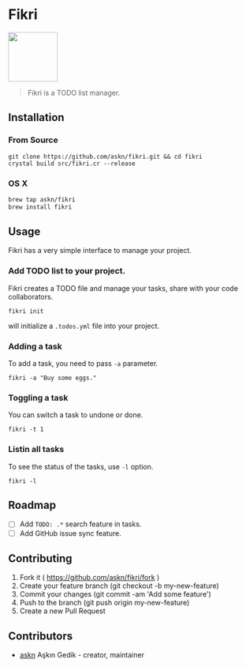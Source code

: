 # Fikri

<img src="https://dl.dropbox.com/s/dhw036evma45bb2/fikri.png" width="100" height="100" />


> Fikri is a TODO list manager.


## Installation
### From Source

```
git clone https://github.com/askn/fikri.git && cd fikri
crystal build src/fikri.cr --release
```

### OS X

```bash
brew tap askn/fikri
brew install fikri
```

## Usage

Fikri has a very simple interface to manage your project.

### Add TODO list to your project.

Fikri creates a TODO file and manage your tasks, share with your code collaborators.

```
fikri init
```

will initialize a `.todos.yml` file into your project.

### Adding a task

To add a task, you need to pass `-a` parameter.

```
fikri -a "Buy some eggs."
```

### Toggling a task

You can switch a task to undone or done.

```
fikri -t 1
```

### Listin all tasks

To see the status of the tasks, use `-l` option.

```
fikri -l
```

## Roadmap

  - [ ] Add `TODO: .*` search feature in tasks.
  - [ ] Add GitHub issue sync feature.

## Contributing

1. Fork it ( https://github.com/askn/fikri/fork )
2. Create your feature branch (git checkout -b my-new-feature)
3. Commit your changes (git commit -am 'Add some feature')
4. Push to the branch (git push origin my-new-feature)
5. Create a new Pull Request

## Contributors

- [askn](https://github.com/askn) Aşkın Gedik - creator, maintainer
